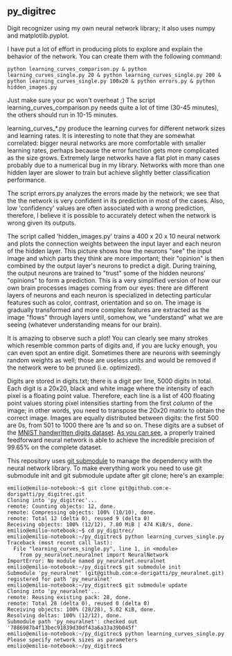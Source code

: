 py_digitrec
-----------

Digit recognizer using my own neural network library; it also uses numpy and matplotlib.pyplot.

I have put a lot of effort in producing plots to explore and explain the behavior of the network.
You can create them with the following command:

```
python learning_curves_comparison.py & python learning_curves_single.py 20 & python learning_curves_single.py 200 & python learning_curves_single.py 100x20 & python errors.py & python hidden_images.py 
```
Just make sure your pc won't overheat ;) The script learning_curves_comparison.py needs quite
a lot of time (30-45 minutes), the others should run in 10-15 minutes.

learning_curves_*.py produce the learning curves for different network sizes and learning rates. It is
interesting to note that they are somewhat correlated: bigger neural networks are more comfortable with
smaller learning rates, perhaps because the error function gets more complicated as the size grows.
Extremely large networks have a flat plot in many cases probably due to a numerical bug in my
library. Networks with more than one hidden layer are slower to train but achieve slightly better
classification performance.

The script errors.py analyzes the errors made by the network; we see that the the network is very
confident in its prediction in most of the cases. Also, low 'confidency' values are often associated with
a wrong prediction, therefore, I believe it is possible to accurately detect when the network is wrong
given its outputs.

The script called 'hidden_images.py' trains a 400 x 20 x 10 neural network and plots the connection weights
between the input layer and each neuron of the hidden layer. This picture shows how the neurons "see" the
input image and which parts they think are more important; their "opinion" is then combined by the
output layer's neurons to predict a digit. During training, the output neurons are trained to "trust"
some of the hidden neurons' "opinions" to form a prediction. This is a very simplified version of how
our own brain processes images coming from our eyes: there are different layers of neurons and each neuron
is specialized in detecting particular features such as color, contrast, orientation and so on. The image
is gradually transformed and more complex features are extracted as the image "flows" through layers
until, somehow, we "understand" what we are seeing (whatever understanding means for our brain).

It is amazing to observe such a plot! You can clearly see many strokes which resemble common parts of digits
and, if you are lucky enough, you can even spot an entire digit. Sometimes there are neurons with seemingly
random weights as well; those are useless units and would be removed if the network were to be pruned
(i.e. optimized).

Digits are stored in digits.txt; there is a digit per line, 5000 digits in total. Each digit is a 20x20, black
and white image where the intensity of each pixel is a floating point value. Therefore, each line is a list of
400 floating point values storing pixel intensities starting from the first _column_ of the image; in other
words, you need to transpose the 20x20 matrix to obtain the correct image.
Images are equally distributed between digits: the first 500 are 0s, from 501 to 1000 there are 1s and so on.
These digits are a subset of the [MNIST handwritten digits dataset](http://yann.lecun.com/exdb/mnist/).
[As you can see](http://arxiv.org/abs/1003.0358), a properly trained feedforward neural network is able to achieve the
incredible precision of 99.65% on the complete dataset.

This repository uses [git submodule](http://git-scm.com/docs/git-submodule) to manage the dependency with the
neural network library. To make everything work you need to use git submodule init and git submodule update
after git clone; here's an example:
```
emilio@emilio-notebook:~$ git clone git@github.com:e-dorigatti/py_digitrec.git
Cloning into 'py_digitrec'...
remote: Counting objects: 12, done.
remote: Compressing objects: 100% (10/10), done.
remote: Total 12 (delta 0), reused 9 (delta 0)
Receiving objects: 100% (12/12), 7.80 MiB | 474 KiB/s, done.
emilio@emilio-notebook:~$ cd py_digitrec/
emilio@emilio-notebook:~/py_digitrec$ python learning_curves_single.py 
Traceback (most recent call last):
  File "learning_curves_single.py", line 1, in <module>
    from py_neuralnet.neuralnet import NeuralNetwork
ImportError: No module named py_neuralnet.neuralnet
emilio@emilio-notebook:~/py_digitrec$ git submodule init
Submodule 'py_neuralnet' (git@github.com:e-dorigatti/py_neuralnet.git) registered for path 'py_neuralnet'
emilio@emilio-notebook:~/py_digitrec$ git submodule update
Cloning into 'py_neuralnet'...
remote: Reusing existing pack: 28, done.
remote: Total 28 (delta 0), reused 0 (delta 0)
Receiving objects: 100% (28/28), 5.02 KiB, done.
Resolving deltas: 100% (12/12), done.
Submodule path 'py_neuralnet': checked out '7886987b4f13bec91839d30df43a6a33a39b045f'
emilio@emilio-notebook:~/py_digitrec$ python learning_curves_single.py 
Please specify network sizes as parameters
emilio@emilio-notebook:~/py_digitrec$ 
```


